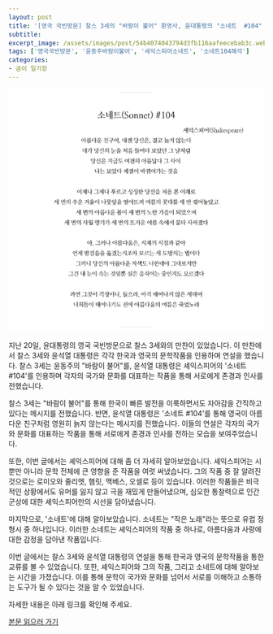 ```yaml
---
layout: post
title: '[영국 국빈방문] 찰스 3세의 "바람이 불어" 환영사, 윤대통령의 "소네트  #104" 답사 해석'
subtitle: 
excerpt_image: /assets/images/post/54b4074043794d3fb116aafeecebab3c.webp
tags: ['영국국빈방문', '윤동주바람이불어', '셰익스피어소네트', '소네트104해석']
categories: 
- 곰이 일기장
---
```


![메인 이미지](/assets/images/post/54b4074043794d3fb116aafeecebab3c.webp)

지난 20일, 윤대통령의 영국 국빈방문으로 찰스 3세와의 만찬이 있었습니다. 이 만찬에서 찰스 3세와 윤석열 대통령은 각각 한국과 영국의 문학작품을 인용하며 연설을 했습니다. 찰스 3세는 윤동주의 "바람이 불어"를, 윤석열 대통령은 셰익스피어의 '소네트 #104'를 인용하며 각자의 국가와 문화를 대표하는 작품을 통해 서로에게 존경과 인사를 전했습니다.

찰스 3세는 "바람이 불어"를 통해 한국이 빠른 발전을 이룩하면서도 자아감을 간직하고 있다는 메시지를 전했습니다. 반면, 윤석열 대통령은 '소네트 #104'를 통해 영국이 아름다운 친구처럼 영원히 늙지 않는다는 메시지를 전했습니다. 이들의 연설은 각자의 국가와 문화를 대표하는 작품을 통해 서로에게 존경과 인사를 전하는 모습을 보여주었습니다.

또한, 이번 글에서는 셰익스피어에 대해 좀 더 자세히 알아보았습니다. 셰익스피어는 시뿐만 아니라 문학 전체에 큰 영향을 준 작품을 여럿 써냈습니다. 그의 작품 중 잘 알려진 것으로는 로미오와 줄리엣, 햄릿, 맥베스, 오셀로 등이 있습니다. 이러한 작품들은 비극적인 상황에서도 유머를 잃지 않고 극을 재밌게 만들어냈으며, 심오한 통찰력으로 인간군상에 대한 셰익스피어만의 시선을 담아냈습니다.

마지막으로, '소네트'에 대해 알아보았습니다. 소네트는 "작은 노래"라는 뜻으로 유럽 정형시 중 하나입니다. 이러한 소네트는 셰익스피어의 작품 중 하나로, 아름다움과 사랑에 대한 감정을 담아낸 작품입니다.

이번 글에서는 찰스 3세와 윤석열 대통령의 연설을 통해 한국과 영국의 문학작품을 통한 교류를 볼 수 있었습니다. 또한, 셰익스피어와 그의 작품, 그리고 소네트에 대해 알아보는 시간을 가졌습니다. 이를 통해 문학이 국가와 문화를 넘어서 서로를 이해하고 소통하는 도구가 될 수 있다는 것을 알 수 있었습니다.

자세한 내용은 아래 링크를 확인해 주세요.

[본문 읽으러 가기](https://m.blog.naver.com/ham_eaten_jellybear/223276583007)
